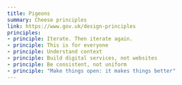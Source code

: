 ```yaml
---
title: Pigeons
summary: Cheese principles
link: https://www.gov.uk/design-principles
principles:
- principle: Iterate. Then iterate again.
- principle: This is for everyone
- principle: Understand context
- principle: Build digital services, not websites
- principle: Be consistent, not uniform
- principle: "Make things open: it makes things better"
---
```


